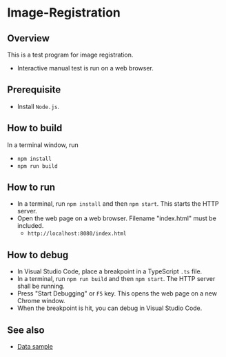 # Image-Registration

## Overview
This is a test program for image registration.
- Interactive manual test is run on a web browser.

## Prerequisite
- Install `Node.js`.

## How to build
In a terminal window, run
- `npm install`
- `npm run build`

## How to run
- In a terminal, run `npm install` and then `npm start`. This starts the HTTP server.
- Open the web page on a web browser. Filename "index.html" must be included.
  - `http://localhost:8080/index.html`

## How to debug
- In Visual Studio Code, place a breakpoint in a TypeScript `.ts` file.
- In a terminal, run `npm run build` and then `npm start`. The HTTP server shall be running.
- Press "Start Debugging" or `F5` key. This opens the web page on a new Chrome window.
- When the breakpoint is hit, you can debug in Visual Studio Code.

## See also
- [Data sample](./data-sample/data-readme.md)
